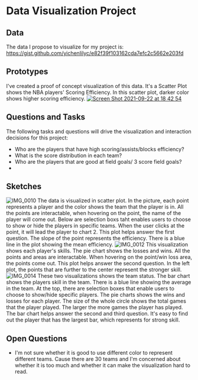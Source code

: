 # Data Visualization Project

## Data
The data I propose to visualize for my project is: https://gist.github.com/yichenlilyc/e82f39f103162cda7efc2c5662e203fd 

## Prototypes
I've created a proof of concept visualization of this data. It's a Scatter Plot shows the NBA players' Scoring Efficiency. In this scatter plot, darker color shows higher scoring efficiency. 
[![Screen Shot 2021-09-22 at 18 42 54](https://user-images.githubusercontent.com/44181571/134443425-82365ff4-8499-4170-92f6-18dca65c3d31.png)](https://vizhub.com/yichenlilyc/6cf83baf069b47bbb8d766fe02f3eee0)

## Questions and Tasks
The following tasks and questions will drive the visualization and interaction decisions for this project:
* Who are the players that have high scoring/assists/blocks efficiency?
* What is the score distribution in each team?
* Who are the players that are good at field goals/ 3 score field goals?
* 
## Sketches
![IMG_0010](https://user-images.githubusercontent.com/44181571/134444060-b30f9803-a5ad-4604-a058-2d3ef407b733.jpg)
The data is visualized in scatter plot. In the picture, each point represents a player and the color shows the team that the player is in. All the points are interactable, when hovering on the point, the name of the player will come out. Below are selection boxs taht enables users to choose to show or hide the players in specific teams. When the user clicks at the point, it will lead the player to chart 2.
This plot helps answer the first question. The slope of the point represents the efficiency. There is a blue line in the plot showing the mean efficiency.
![IMG_0012](https://user-images.githubusercontent.com/44181571/134444473-0bd7ef99-16f4-415e-91c6-3bc6b81b3788.jpg)
This visualization shows each player's skills. The pie chart shows the losses and wins. All the points and areas are interactable. When hovering on the point/win loss area, the points come out. 
This plot helps answer the second question. In the left plot, the points that are further to the center represent the stronger skill.
![IMG_0014](https://user-images.githubusercontent.com/44181571/134444794-1d061ade-fb14-432c-839d-a20d4feb33a4.jpg)
These two visualizations shows the team status. The bar chart shows the players skill in the team. There is a blue line showing the average in the team. At the top, there are selection boxes that enable users to choose to show/hide specific players. The pie charts shows the wins and losses for each player. The size of the whole circle shows the total games that the player played. The larger the more games the player has played. 
The bar chart helps answer the second and third question. It's easy to find out the player that has the largest bar, which represents for strong skill.

## Open Questions
* I'm not sure whether it is good to use different color to represent different teams. Cause there are 30 teams and I'm concerned about whether it is too much and whether it can make the visualization hard to read.
